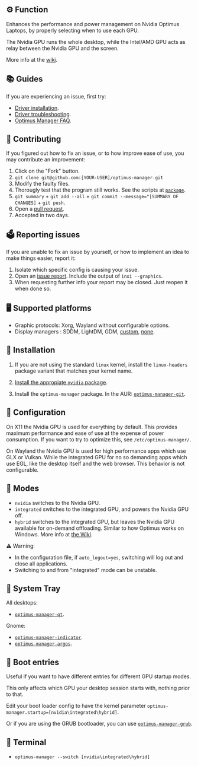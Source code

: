 ## ⚙️ Function

Enhances the performance and power management on Nvidia Optimus Laptops, by properly selecting when to use each GPU.

The Nvidia GPU runs the whole desktop, while the Intel/AMD GPU acts as relay between the Nvidia GPU and the screen.

More info at the [wiki](https://github.com/Askannz/optimus-manager/wiki).


## 📚 Guides

If you are experiencing an issue, first try:
- [Driver installation](https://wiki.archlinux.org/title/NVIDIA).
- [Driver troubleshooting](https://wiki.archlinux.org/title/NVIDIA/Troubleshooting).
- [Optimus Manager FAQ](https://github.com/Askannz/optimus-manager/wiki/FAQ,-common-issues,-troubleshooting).

## 🔧 Contributing

If you figured out how to fix an issue, or to how improve ease of use, you may contribute an improvement:
1. Click on the "Fork" button.
2. `git clone git@github.com:[YOUR-USER]/optimus-manager.git`
3. Modify the faulty files.
4. Thorougly test that the program still works. See the scripts at [`package`](https://github.com/Askannz/optimus-manager/tree/master/package).
5. `git summary` + `git add --all` + `git commit --message="[SUMMARY OF CHANGES]` + `git push`.
6. Open a [pull request](https://github.com/Askannz/optimus-manager/pulls).
7. Accepted in two days.

## 🗳️ Reporting issues

If you are unable to fix an issue by yourself, or how to implement an idea to make things easier, report it:
1. Isolate which specific config is causing your issue.
2. Open an [issue report](https://github.com/Askannz/optimus-manager/issues). Include the output of `inxi --graphics`.
3. When requesting further info your report may be closed. Just reopen it when done so.


## 🖥️ Supported platforms

- Graphic protocols: Xorg, Wayland without configurable options.
- Display managers : SDDM, LightDM, GDM, [custom](https://github.com/Askannz/optimus-manager/wiki/FAQ,-common-issues,-troubleshooting#my-display-manager-is-not-sddm-lightdm-nor-sddm), [none](https://github.com/Askannz/optimus-manager/wiki/FAQ,-common-issues,-troubleshooting#i-do-not-use-a-display-manager-i-use-startx-or-xinit).


## 💽 Installation

1. If you are not using the standard `linux` kernel, install the `linux-headers` package variant that matches your kernel name.

2. [Install the appropiate `nvidia` package](https://wiki.archlinux.org/title/NVIDIA#Installation).

3. Install the `optimus-manager` package. In the AUR: [`optimus-manager-git`](https://aur.archlinux.org/packages/optimus-manager-git).


## 📝 Configuration

On X11 the Nvidia GPU is used for everything by default. This provides maximum performance and ease of use at the expense of power consumption. If you want to try to optimize this, see `/etc/optimus-manager/`.

On Wayland the Nvidia GPU is used for high performance apps which use GLX or Vulkan. While the integrated GPU for no so demanding apps which use EGL, like the desktop itself and the web browser. This behavior is not configurable.


## 🔀 Modes

* `nvidia` switches to the Nvidia GPU.
* `integrated` switches to the integrated GPU, and powers the Nvidia GPU off.
* `hybrid` switches to the integrated GPU, but leaves the Nvidia GPU available for on-demand offloading. Similar to how Optimus works on Windows. More info at [the Wiki](https://github.com/Askannz/optimus-manager/wiki/Nvidia-GPU-offloading-for-%22hybrid%22-mode).

⚠️ Warning:
- In the configuration file, if `auto_logout=yes`, switching will log out and close all applications.
- Switching to and from "integrated" mode can be unstable.


## 📎 System Tray

All desktops:
* [`optimus-manager-qt`](https://github.com/Shatur95/optimus-manager-qt).

Gnome:
* [`optimus-manager-indicator`](https://extensions.gnome.org/extension/2908/optimus-manager-indicator/).
* [`optimus-manager-argos`](https://github.com/inzar98/optimus-manager-argos).


## 🎰 Boot entries

Useful if you want to have different entries for different GPU startup modes.

This only affects which GPU your desktop session starts with, nothing prior to that.

Edit your boot loader config to have the kernel parameter `optimus-manager.startup=[nvidia\integrated\hybrid]`.

Or if you are using the GRUB bootloader, you can use [`optimus-manager-grub`](https://github.com/hakasapl/optimus-manager-grub).


## 📜 Terminal

- `optimus-manager --switch [nvidia\integrated\hybrid]`

